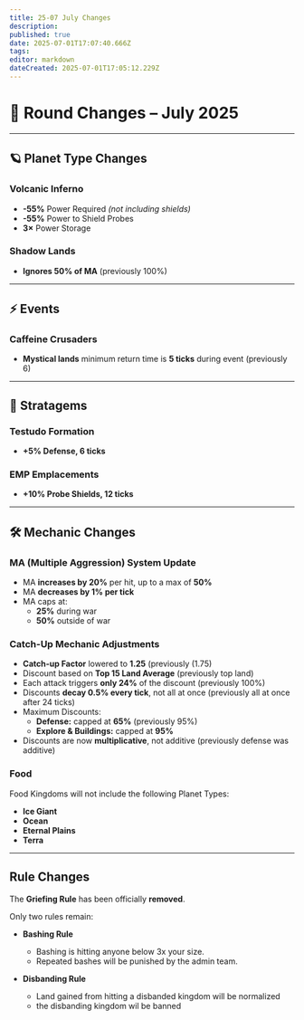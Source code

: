 ```yaml
---
title: 25-07 July Changes
description: 
published: true
date: 2025-07-01T17:07:40.666Z
tags: 
editor: markdown
dateCreated: 2025-07-01T17:05:12.229Z
---
```


# 🌌 Round Changes – **July 2025**

---

## 🪐 Planet Type Changes

### **Volcanic Inferno** 
- **-55%** Power Required *(not including shields)*
- **-55%** Power to Shield Probes
- **3×** Power Storage

### **Shadow Lands**
- **Ignores 50% of MA** (previously 100%)

---

## ⚡ Events

### **Caffeine Crusaders**
- **Mystical lands** minimum return time is **5 ticks** during event (previously 6)

--- 

## 🧠 Stratagems

### **Testudo Formation**
- **+5% Defense, 6 ticks**

### **EMP Emplacements**
- **+10% Probe Shields, 12 ticks**

---

## 🛠️ Mechanic Changes

### **MA (Multiple Aggression) System Update**
- MA **increases by 20%** per hit, up to a max of **50%**
- MA **decreases by 1% per tick**
- MA caps at:
  - **25%** during war
  - **50%** outside of war



### **Catch-Up Mechanic Adjustments**
- **Catch-up Factor** lowered to **1.25** (previously (1.75)
- Discount based on **Top 15 Land Average** (previously top land)
- Each attack triggers **only 24%** of the discount (previously 100%)
- Discounts **decay 0.5% every tick**, not all at once (previously all at once after 24 ticks)
- Maximum Discounts:
  - **Defense:** capped at **65%** (previously 95%)
  - **Explore & Buildings:** capped at **95%**
- Discounts are now **multiplicative**, not additive (previously defense was additive)


### Food

Food Kingdoms will not include the following Planet Types:
- **Ice Giant**
- **Ocean**
- **Eternal Plains**
- **Terra**
--- 

## Rule Changes
The **Griefing Rule** has been officially **removed**.

Only two rules remain:
- **Bashing Rule**
  - Bashing is hitting anyone below 3x your size. 
  - Repeated bashes will be punished by the admin team.
  
- **Disbanding Rule**
  - Land gained from hitting a disbanded kingdom will be normalized
  - the disbanding kingdom wil be banned



